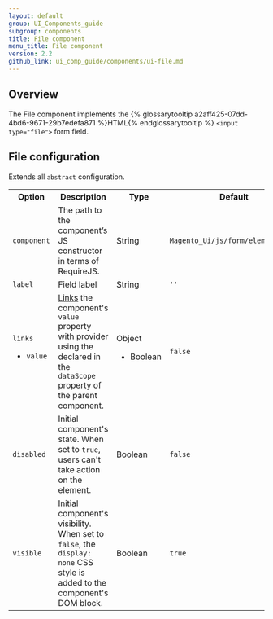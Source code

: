 ```yaml
---
layout: default
group: UI_Components_guide
subgroup: components
title: File component
menu_title: File component
version: 2.2
github_link: ui_comp_guide/components/ui-file.md
---
```


## Overview

The File component implements the {% glossarytooltip a2aff425-07dd-4bd6-9671-29b7edefa871 %}HTML{% endglossarytooltip %} `<input type="file">` form field.

## File configuration

Extends all `abstract` configuration.

<table>
  <tr>
    <th>
      Option
    </th>
    <th>
      Description
    </th>
    <th>
      Type
    </th>
    <th>
      Default
    </th>
  </tr>
  <tr>
    <td>
      <code>component</code>
    </td>
    <td>
      The path to the component’s JS constructor in terms of
      RequireJS.
    </td>
    <td>
      String
    </td>
    <td>
      <code>Magento_Ui/js/form/element/text</code>
    </td>
  </tr>
  <tr>
    <td>
      <code>label</code>
    </td>
    <td>
      Field label
    </td>
    <td>
      String
    </td>
    <td>
      <code>''</code>
    </td>
  </tr>
  <tr>
    <td>
      <code>links</code>
      <ul>
        <li><code>value</code>
        </li>
      </ul>
    </td>
    <td>
      <a href=
      "{{page.baseurl}}ui_comp_guide/concepts/ui_comp_linking_concept.html">
      Links</a> the component's <code>value</code> property with
      provider using the declared in the <code>dataScope</code>
      property of the parent component.
    </td>
    <td>
      Object
      <ul>
        <li>Boolean
        </li>
      </ul>
    </td>
    <td>
      <code>false</code>
    </td>
  </tr>
  <tr>
    <td>
      <code>disabled</code>
    </td>
    <td>
      Initial component's state. When set to <code>true</code>, users can't
      take action on the element.
    </td>
    <td>
      Boolean
    </td>
    <td>
      <code>false</code>
    </td>
  </tr>
  <tr>
    <td>
      <code>visible</code>
    </td>
    <td>
      Initial component's visibility. When set to <code>false</code>, the
      <code>display: none</code> CSS style is added to the
      component's DOM block.
    </td>
    <td>
      Boolean
    </td>
    <td>
      <code>true</code>
    </td>
  </tr>
</table>

